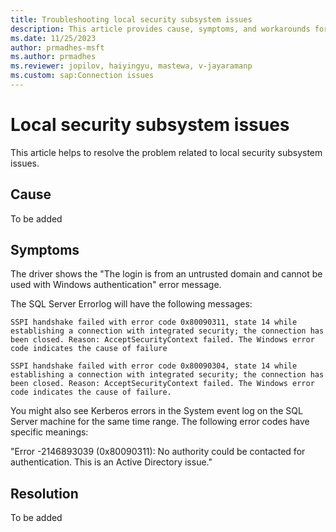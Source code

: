 ```yaml
---
title: Troubleshooting local security subsystem issues
description: This article provides cause, symptoms, and workarounds for troubleshooting the local security subsystem issues.
ms.date: 11/25/2023
author: prmadhes-msft
ms.author: prmadhes
ms.reviewer: jopilov, haiyingyu, mastewa, v-jayaramanp
ms.custom: sap:Connection issues
---
```


# Local security subsystem issues

This article helps to resolve the problem related to local security subsystem issues.

## Cause

To be added

## Symptoms

The driver shows the "The login is from an untrusted domain and cannot be used with Windows authentication" error message.

The SQL Server Errorlog will have the following messages:

`SSPI handshake failed with error code 0x80090311, state 14 while establishing a connection with integrated security; the connection has been closed. Reason: AcceptSecurityContext failed. The Windows error code indicates the cause of failure`

`SSPI handshake failed with error code 0x80090304, state 14 while establishing a connection with integrated security; the connection has been closed. Reason: AcceptSecurityContext failed. The Windows error code indicates the cause of failure.`

You might also see Kerberos errors in the System event log on the SQL Server machine for the same time range. The following error codes have specific meanings:

"Error -2146893039 (0x80090311): No authority could be contacted for authentication. This is an Active Directory issue."

## Resolution

To be added
